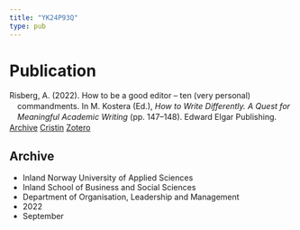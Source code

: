 ```yaml
---
title: "YK24P93Q"
type: pub
---
```

<h1>Publication</h1>
<article id="csl-bib-container-YK24P93Q" class="csl-bib-container">
  <div class="csl-bib-body" style="line-height: 1.35; padding-left: 1em; text-indent:-1em;">
  <div class="csl-entry">Risberg, A. (2022). How to be a good editor &#x2013; ten (very personal) commandments. In M. Kostera (Ed.), <i>How to Write Differently. A Quest for Meaningful Academic Writing</i> (pp. 147&#x2013;148). Edward Elgar Publishing.</div>
</div>
  <div class="csl-bib-buttons">
    <a href="#taxonomy-article-YK24P93Q" class="csl-bib-button">Archive</a>
    <a href="https://app.cristin.no/results/show.jsf?id=2056346" alt="Cristin URL" class="csl-bib-button">Cristin</a>
    <a href="http://zotero.org/groups/5402882/items/YK24P93Q" alt="Zotero URL" class="csl-bib-button">Zotero</a>
  </div>
  <div id="csl-bib-meta-container-YK24P93Q"></div>
</article>
<div id="csl-bib-meta-YK24P93Q" class="csl-bib-meta">
  <article id="taxonomy-article-YK24P93Q" class="taxonomy-article">
    <h1>Archive</h1>
    <ul>
      <li>Inland Norway University of Applied Sciences</li>
      <li>Inland School of Business and Social Sciences</li>
      <li>Department of Organisation, Leadership and Management</li>
      <li>2022</li>
      <li>September</li>
    </ul>
  </article>
</div>
